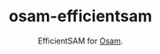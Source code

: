 <div align="center">
  <h1>osam-efficientsam</h1>
  <p>EfficientSAM for <a href="https://github.com/wkentaro/osam">Osam</a>.<p>
</div>
